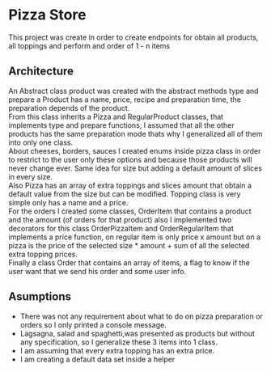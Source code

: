 # Pizza Store

This project was create in order to create endpoints for obtain all products, all toppings and perform and order of 1 - n items

## Architecture

An Abstract class product was created with the abstract methods type and prepare a Product has a name, price, recipe and preparation time, the preparation depends of the product. <br/>
From this class inherits a Pizza and RegularProduct classes, that implements type and prepare functions, I assumed that all the other products has the same preparation mode thats why I generalized all of them into only one class. <br/>
About cheeses, borders, sauces I created enums inside pizza class in order to restrict to the user only these options and because those products will never change ever. Same idea for size but adding a default amount of slices in every size. <br/>
Also Pizza has an array of extra toppings and slices amount that obtain a default value from the size but can be modified.
Topping class is very simple only has a name and a price. <br/>
For the orders I created some classes, OrderItem that contains a product and the amount (of orders for that product) also I implemented two decorators for this class OrderPizzaItem and OrderRegularItem that implements a price function, on regular item is only price x amount but on a pizza is the price of the selected size * amount + sum of all the selected extra topping prices. <br/>
Finally a class Order that contains an array of items, a flag to know if the user want that we send his order and some user info.

## Asumptions

- There was not any requirement about what to do on pizza preparation or orders so I only printed a console message.
- Lagsagna, salad and spaghetti,was presented as products but without any specification, so I generalize these 3 items into 1 class.
- I am assuming that every extra topping has an extra price.
- I am creating a default data set inside a helper


